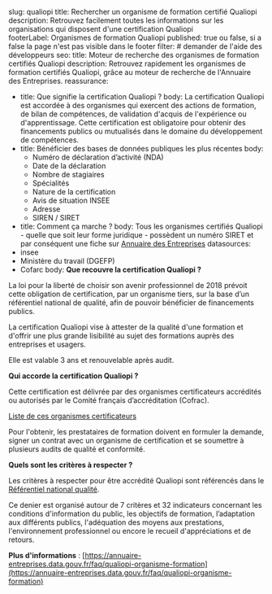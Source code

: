 slug: qualiopi
title: Rechercher un organisme de formation certifié Qualiopi
description: Retrouvez facilement toutes les informations sur les organisations qui disposent d'une certification Qualiopi  
footerLabel: Organismes de formation Qualiopi 
published: true ou false, si a false la page n'est pas visible dans le footer
filter: # demander de l'aide des développeurs
seo:
  title: Moteur de recherche des organismes de formation certifiés Qualiopi
  description: Retrouvez rapidement les organismes de formation certifiés Qualiopi, grâce au moteur de recherche de l'Annuaire des Entreprises.
reassurance:
  - title: Que signifie la certification Qualiopi ? 
    body: 
    La certification Qualiopi est accordée à des organismes qui exercent des actions de formation, de bilan de compétences, de validation d'acquis de l'expérience ou d'apprentissage. Cette certification est obligatoire pour obtenir des financements publics ou mutualisés dans le domaine du développement de compétences.
  - title:  Bénéficier des bases de données publiques les plus récentes
    body: 
      - Numéro de déclaration d’activité (NDA)
      - Date de la déclaration
      - Nombre de stagiaires
      - Spécialités
      - Nature de la certification
      - Avis de situation INSEE
      - Adresse
      - SIREN / SIRET
  - title: Comment ça marche ?
    body: Tous les organismes certifiés Qualiopi - quelle que soit leur forme juridique - possèdent un numéro SIRET et par conséquent une fiche sur [Annuaire des Entreprises](https://annuaire-entreprises.data.gouv.fr)
datasources: 
- insee 
- Ministère du travail (DGEFP) 
- Cofarc 
body:
**Que recouvre la certification Qualiopi ?**

La loi pour la liberté de choisir son avenir professionnel de 2018 prévoit cette obligation de certification, par un organisme tiers, sur la base d’un référentiel national de qualité, afin de pouvoir bénéficier de financements publics. 

La certification Qualiopi vise à attester de la qualité d'une formation et d'offrir une plus grande lisibilité au sujet des formations auprès des entreprises et usagers. 

Elle est valable 3 ans et renouvelable après audit. 

************************Qui accorde la certification Qualiopi ?************************ 

Cette certification est délivrée par des organismes certificateurs accrédités ou autorisés par le Comité français d’accréditation (Cofrac). 

[Liste de ces organismes certificateurs](https://travail-emploi.gouv.fr/formation-professionnelle/acteurs-cadre-et-qualite-de-la-formation-professionnelle/liste-organismes-certificateurs)

Pour l'obtenir, les prestataires de formation doivent en formuler la demande, signer un contrat avec un organisme de certification et se soumettre à plusieurs audits de qualité et conformité. 

**Quels sont les critères à respecter ?**

Les critères à respecter pour être accrédité Qualiopi sont référencés dans le [Référentiel national qualité](https://travail-emploi.gouv.fr/IMG/pdf/guide-lecture-referentiel-qualite.pdf). 

Ce denier est organisé autour de 7 critères et 32 indicateurs concernant les conditions d'information du public, les objectifs de formation, l’adaptation aux différents publics, l'adéquation des moyens aux prestations, l'environnement professionnel ou encore le recueil d'appréciations et de retours. 

**Plus d'informations** :  [https://annuaire-entreprises.data.gouv.fr/faq/qualiopi-organisme-formation](https://annuaire-entreprises.data.gouv.fr/faq/qualiopi-organisme-formation)

